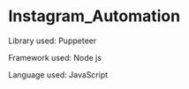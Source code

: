 # Instagram_Automation


Library used: Puppeteer

Framework used: Node js

Language used: JavaScript
